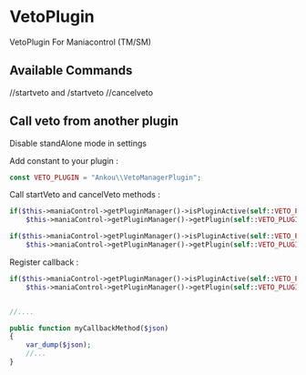 # VetoPlugin
VetoPlugin For Maniacontrol (TM/SM)

## Available Commands
//startveto and /startveto
//cancelveto


## Call veto from another plugin
Disable standAlone mode in settings

Add constant to your plugin : 
```php
const VETO_PLUGIN = "Ankou\\VetoManagerPlugin";
```

Call startVeto and cancelVeto methods : 

```php
if($this->maniaControl->getPluginManager()->isPluginActive(self::VETO_PLUGIN))
    $this->maniaControl->getPluginManager()->getPlugin(self::VETO_PLUGIN)->startVeto("-ABBAA+ABX");

if($this->maniaControl->getPluginManager()->isPluginActive(self::VETO_PLUGIN))
    $this->maniaControl->getPluginManager()->getPlugin(self::VETO_PLUGIN)->cancelVeto();
```


Register callback : 

```php
if($this->maniaControl->getPluginManager()->isPluginActive(self::VETO_PLUGIN))
    $this->maniaControl->getPluginManager()->getPlugin(self::VETO_PLUGIN)->registerOnVetoFinishedCallBack($this, "myCallbackMethod");


//....

public function myCallbackMethod($json)
{
    var_dump($json);
    //...
}

```